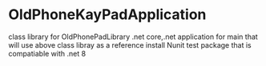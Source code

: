# OldPhoneKayPadApplication
class library for OldPhonePadLibrary
.net core,.net application for main that will use above class libray as a reference
install Nunit test package that is compatiable with .net 8 
